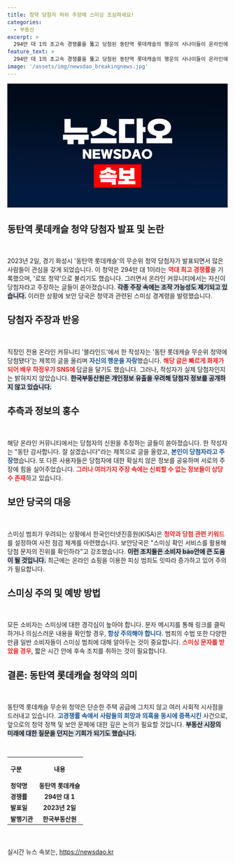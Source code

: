 ```yaml
---
title: 청약 당첨자 허위 주장에 스미싱 조심하세요!
categories:
  - 부동산
excerpt: >
  294만 대 1의 초고속 경쟁률을 뚫고 당첨된 동탄역 롯데캐슬의 행운의 사나이들이 온라인에서 난무하는 주장들 속에 뜨거운 화제가 되고 있다. 그러나 당첨 정보를 악용한 스미싱 경계령까지 발령돼 주의가 필요하다!
feature_text: >
  294만 대 1의 초고속 경쟁률을 뚫고 당첨된 동탄역 롯데캐슬의 행운의 사나이들이 온라인에서 난무하는 주장들 속에 뜨거운 화제가 되고 있다. 그러나 당첨 정보를 악용한 스미싱 경계령까지 발령돼 주의가 필요하다!
image: '/assets/img/newsdao_breakingnews.jpg'
---
```


<p><img src="/assets/img/newsdao_breakingnews.jpg" alt="flaretime 속보" /></p>

<h2 data-ke-size="size26">동탄역 롯데캐슬 청약 당첨자 발표 및 논란</h2>

<p data-ke-size="size16">&nbsp;</p>

<p>2023년 2일, 경기 화성시 '동탄역 롯데캐슬'의 무순위 청약 당첨자가 발표되면서 많은 사람들이 관심을 갖게 되었습니다. 이 청약은 294만 대 1이라는 <b><span style="color: #ee2323;">역대 최고 경쟁률</span></b>을 기록했으며, '로또 청약'으로 불리기도 했습니다. 그러면서 온라인 커뮤니티에서는 자신이 당첨자라고 주장하는 글들이 쏟아졌습니다. <b><span style="background-color: #21538527;">각종 주장 속에는 조작 가능성도 제기되고 있습니다.</span></b> 이러한 상황에 보안 당국은 청약과 관련된 스미싱 경계령을 발령했습니다.</p>

<h2 data-ke-size="size26">당첨자 주장과 반응</h2>

<p data-ke-size="size16">&nbsp;</p>

<p>직장인 전용 온라인 커뮤니티 '블라인드'에서 한 작성자는 '동탄 롯데캐슬 무순위 청약에 당첨됐다'는 제목의 글을 올리며 <b><span style="color: #1a5490;">자신의 행운을 자랑</span></b>했습니다. <b><span style="color: #ee2323;">해당 글은 빠르게 화제가 되어 배우 하정우가 SNS에 </span></b>답글을 달기도 했습니다. 그러나, 작성자가 실제 당첨자인지는 밝혀지지 않았습니다. <b><span style="background-color: #21538527;">한국부동산원은 개인정보 유출을 우려해 당첨자 정보를 공개하지 않고 있습니다.</span></b></p>

<h2 data-ke-size="size26">추측과 정보의 홍수</h2>

<p data-ke-size="size16">&nbsp;</p>

<p>해당 온라인 커뮤니티에서는 당첨자의 신원을 추정하는 글들이 쏟아졌습니다. 한 작성자는 "동탄 감사합니다. 잘 살겠습니다"라는 제목으로 글을 올렸고, <b><span style="color: #1a5490;">본인이 당첨자라고 주장</span></b>했습니다. 또 다른 사용자들은 당첨자에 대한 확실치 않은 정보를 공유하며 서로의 주장에 힘을 실어주었습니다. <b><span style="color: #ee2323;">그러나 여러가지 주장 속에는 신뢰할 수 없는 정보들이 상당수 존재</span></b>하고 있습니다.</p>

<h2 data-ke-size="size26">보안 당국의 대응</h2>

<p data-ke-size="size16">&nbsp;</p>

<p>스미싱 범죄가 우려되는 상황에서 한국인터넷진흥원(KISA)은 <b><span style="color: #ee2323;">청약과 당첨 관련 키워드</span></b>를 설정하여 사전 점검 체계를 마련했습니다. 보안당국은 "스미싱 확인 서비스를 활용해 당첨 문자의 진위를 확인하라"고 강조했습니다. <b><span style="background-color: #21538527;">이런 조치들은 소비자 bảo안에 큰 도움이 될 것입니다.</span></b> 최근에는 온라인 쇼핑을 이용한 피싱 범죄도 잇따라 증가하고 있어 주의가 필요합니다.</p>

<h2 data-ke-size="size26">스미싱 주의 및 예방 방법</h2>

<p data-ke-size="size16">&nbsp;</p>

<p>모든 소비자는 스미싱에 대한 경각심이 높아야 합니다. 문자 메시지를 통해 링크를 클릭하거나 의심스러운 내용을 확인할 경우, <b><span style="color: #1a5490;">항상 주의해야 합니다.</span></b> 범죄의 수법 또한 다양한 만큼 일반 소비자들이 스미싱 범죄에 대해 알아두는 것이 중요합니다. <b><span style="color: #ee2323;">스미싱 문자를 받았을 경우</span></b>, 짧은 시간 안에 후속 조치를 취하는 것이 필요합니다.</p>

<h2 data-ke-size="size26">결론: 동탄역 롯데캐슬 청약의 의미</h2>

<p data-ke-size="size16">&nbsp;</p>

<p>동탄역 롯데캐슬 무순위 청약은 단순한 주택 공급에 그치지 않고 여러 사회적 시사점을 드러내고 있습니다. <b><span style="color: #1a5490;">고경쟁률 속에서 사람들의 희망과 의혹을 동시에 증폭시킨</span></b> 사건으로, 앞으로의 청약 정책 및 보안 문제에 대한 깊은 논의가 필요할 것입니다. <b><span style="background-color: #21538527;">부동산 시장의 미래에 대한 질문을 던지는 기회가 되기도 했습니다.</span></b></p>

<p data-ke-size="size16">&nbsp;</p>

<table style="width: 100%; border-collapse: collapse; margin-bottom: 20px;">
  <tr>
    <th style="text-align: left; height: 45px;"><b>구분</b></th>
    <th style="text-align: center; height: 45px;"><b>내용</b></th>
  </tr>
  <tr>
    <td style="text-align: left; height: 17px;"><b>청약명</b></td>
    <td style="text-align: center; height: 17px;"><b>동탄역 롯데캐슬</b></td>
  </tr>
  <tr>
    <td style="text-align: left; height: 17px;"><b>경쟁률</b></td>
    <td style="text-align: center; height: 17px;"><b>294만 대 1</b></td>
  </tr>
  <tr>
    <td style="text-align: left; height: 17px;"><b>발표일</b></td>
    <td style="text-align: center; height: 17px;"><b>2023년 2일</b></td>
  </tr>
  <tr>
    <td style="text-align: left; height: 17px;"><b>발행기관</b></td>
    <td style="text-align: center; height: 17px;"><b>한국부동산원</b></td>
  </tr>
</table>

<p data-ke-size="size16">&nbsp;</p>
실시간 뉴스 속보는, <a href="https://newsdao.kr" rel="dofollow">https://newsdao.kr</a>


